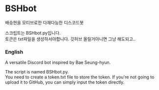 # BSHbot
배승현을 모티브로한 다재다능한 디스코드봇<br>

스크립트는 BSHbot.py입니다.<br>
토큰은 txt파일을 생성하서야합니다. 깃허브 올릴거아니면 그냥 해도되고..

### English
A versatile Discord bot inspired by Bae Seung-hyun.<br>

The script is named BSHbot.py.<br>
You need to create a token.txt file to store the token. If you're not going to upload it to GitHub, you can simply input the token directly.
